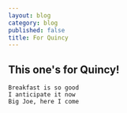 ```yaml
---
layout: blog
category: blog
published: false
title: For Quincy
---
```

## This one's for Quincy!

```
Breakfast is so good
I anticipate it now
Big Joe, here I come
```